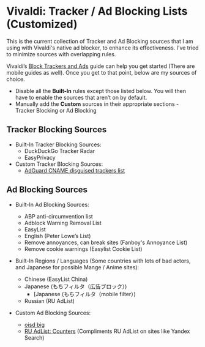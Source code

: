 # Vivaldi: Tracker / Ad Blocking Lists (Customized)
This is the current collection of Tracker and Ad Blocking sources that I am using with Vivaldi's native ad blocker, to enhance its effectiveness. I’ve tried to minimize sources with overlapping rules.

Vivaldi’s [Block Trackers and Ads](https://help.vivaldi.com/desktop/privacy/tracking-and-ad-blocking/) guide can help you get started (There are mobile guides as well). Once you get to that point, below are my sources of choice.

- Disable all the **Built-In** rules except those listed below. You will then have to enable the sources that aren’t on by default.
- Manually add the **Custom** sources in their appropriate sections - Tracker Blocking or Ad Blocking

## Tracker Blocking Sources

- Built-In Tracker Blocking Sources:
  - DuckDuckGo Tracker Radar
  - EasyPrivacy
- Custom Tracker Blocking Sources:
  - [AdGuard CNAME disguised trackers list](https://raw.githubusercontent.com/AdguardTeam/cname-trackers/master/data/combined_disguised_trackers.txt)

## Ad Blocking Sources

- Built-In Ad Blocking Sources:
  - ABP anti-circumvention list
  - Adblock Warning Removal List
  - EasyList
  - English (Peter Lowe’s List)
  - Remove annoyances, can break sites (Fanboy's Annoyance List)
  - Remove cookie warnings (Easylist Cookie List)
- Built-In Regions / Languages (Some countries with lots of bad actors, and Japanese for possible Mange / Anime sites):
  - Chinese (EasyList China)
  - Japanese (もちフィルタ（広告ブロック）)
    - [Japanese (もちフィルタ（mobile filter）)
  - Russian (RU AdList)

- Custom Ad Blocking Sources:
  - [oisd big](https://big.oisd.nl/)
  - [RU AdList: Counters](https://easylist-downloads.adblockplus.org/cntblock.txt) (Compliments RU AdList on sites like Yandex Search)
